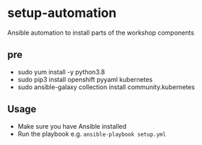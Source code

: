 # setup-automation

Ansible automation to install parts of the workshop components

## pre

- sudo yum install -y python3.8
- sudo pip3 install openshift pyyaml kubernetes
- sudo ansible-galaxy collection install community.kubernetes


## Usage

- Make sure you have Ansible installed
- Run the playbook e.g. `ansible-playbook setup.yml`
